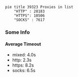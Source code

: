 
```mermaid
pie title 39323 Proxies in list
    "HTTP" : 28183
    "HTTPS": 10506
    "SOCKS" : 7617
```

### Some Info
#### Average Timeout

- mixed: 4.0s
- http: 2.3s
- https: 8.2s
- socks: 6.5s